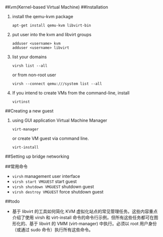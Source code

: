 #Kvm(Kernel-based Virtual Machine)
##Installation
1.	install the qemu-kvm package

		apt-get install qemu-kvm libvirt-bin

2.	put user into the kvm and libvirt groups
	
		adduser <username> kvm
		adduser <username> libvirt

3.	list your domains

		virsh list --all

	or from  non-root user
		
		virsh --connect qemu:///system list --all

4.	If you intend to create VMs from the command-line, install 
		
		virtinst


##Creating a new guest
1.	using GUI application Virtual Machine Manager

		virt-manager

	or create VM guest via command line.
	
		virt-install 


##Setting up bridge networking


##常用命令
*	`virsh`	management user interface
*	`virsh start VMGUEST`	start guest
*	`virsh shutdown VMGUEST`	shutdown guest
*	`virsh destroy VMGUEST`	force shutdown guest





##todo
*	基于 libvirt 的工具如何简化 KVM 虚拟化站点的常见管理任务。这些内容重点介绍了使用 virsh 和 virt-install 命令的命令行示例，但所有这些任务都可在图形化的、基于 libvirt 的 VMM (virt-manager) 中执行。必须以 root 用户身份（或通过 sudo 命令）执行所有这些命令。